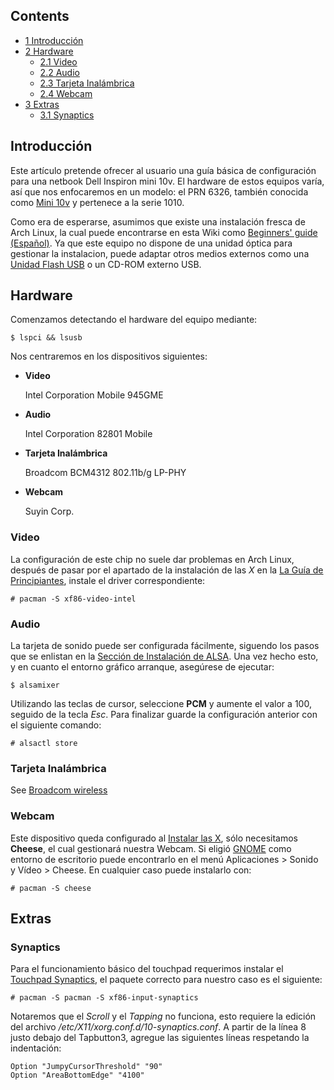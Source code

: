 ## Contents

*   [1 Introducción](#Introducción)
*   [2 Hardware](#Hardware)
    *   [2.1 Video](#Video)
    *   [2.2 Audio](#Audio)
    *   [2.3 Tarjeta Inalámbrica](#Tarjeta_Inalámbrica)
    *   [2.4 Webcam](#Webcam)
*   [3 Extras](#Extras)
    *   [3.1 Synaptics](#Synaptics)

## Introducción

Este artículo pretende ofrecer al usuario una guía básica de configuración para una netbook Dell Inspiron mini 10v. El hardware de estos equipos varía, así que nos enfocaremos en un modelo: el PRN 6326, también conocida como [Mini 10v](http://www.dell.com/us/dfh/p/inspiron-mini10/pd?cs=22) y pertenece a la serie 1010.

Como era de esperarse, asumimos que existe una instalación fresca de Arch Linux, la cual puede encontrarse en esta Wiki como [Beginners' guide (Español)](/index.php/Beginners%27_guide_(Espa%C3%B1ol) "Beginners' guide (Español)"). Ya que este equipo no dispone de una unidad óptica para gestionar la instalacion, puede adaptar otros medios externos como una [Unidad Flash USB](/index.php/Install_from_a_USB_flash_drive_(Espa%C3%B1ol) "Install from a USB flash drive (Español)") o un CD-ROM externo USB.

## Hardware

Comenzamos detectando el hardware del equipo mediante:

```
$ lspci && lsusb

```

Nos centraremos en los dispositivos siguientes:

*   **Video**

	Intel Corporation Mobile 945GME

*   **Audio**

	Intel Corporation 82801 Mobile

*   **Tarjeta Inalámbrica**

	Broadcom BCM4312 802.11b/g LP-PHY

*   **Webcam**

	Suyin Corp.

### Video

La configuración de este chip no suele dar problemas en Arch Linux, después de pasar por el apartado de la instalación de las *X* en la [La Guía de Principiantes](/index.php/Beginners%27_guide_(Espa%C3%B1ol)#Instalar_X "Beginners' guide (Español)"), instale el driver correspondiente:

```
# pacman -S xf86-video-intel

```

### Audio

La tarjeta de sonido puede ser configurada fácilmente, siguendo los pasos que se enlistan en la [Sección de Instalación de ALSA](/index.php/Beginners%27_guide_(Espa%C3%B1ol)#Sonido "Beginners' guide (Español)"). Una vez hecho esto, y en cuanto el entorno gráfico arranque, asegúrese de ejecutar:

```
$ alsamixer

```

Utilizando las teclas de cursor, seleccione **PCM** y aumente el valor a 100, seguido de la tecla *Esc*. Para finalizar guarde la configuración anterior con el siguiente comando:

```
# alsactl store

```

### Tarjeta Inalámbrica

See [Broadcom wireless](/index.php/Broadcom_wireless "Broadcom wireless")

### Webcam

Este dispositivo queda configurado al [Instalar las X](/index.php/Beginners%27_guide_(Espa%C3%B1ol)#Instalar_X "Beginners' guide (Español)"), sólo necesitamos **Cheese**, el cual gestionará nuestra Webcam. Si eligió [GNOME](/index.php/GNOME_(Espa%C3%B1ol) "GNOME (Español)") como entorno de escritorio puede encontrarlo en el menú Aplicaciones > Sonido y Vídeo > Cheese. En cualquier caso puede instalarlo con:

```
# pacman -S cheese

```

## Extras

### Synaptics

Para el funcionamiento básico del touchpad requerimos instalar el [Touchpad Synaptics](/index.php/Touchpad_Synaptics "Touchpad Synaptics"), el paquete correcto para nuestro caso es el siguiente:

```
# pacman -S pacman -S xf86-input-synaptics

```

Notaremos que el *Scroll* y el *Tapping* no funciona, esto requiere la edición del archivo */etc/X11/xorg.conf.d/10-synaptics.conf*. A partir de la línea 8 justo debajo del Tapbutton3, agregue las siguientes líneas respetando la indentación:

```
Option "JumpyCursorThreshold" "90"
Option "AreaBottomEdge" "4100"

```